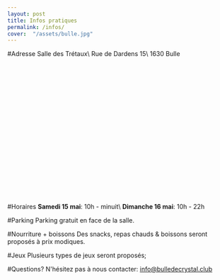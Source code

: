 ```yaml
---
layout: post
title: Infos pratiques
permalink: /infos/
cover:  "/assets/bulle.jpg"
---
```


#Adresse
Salle des Trétaux\\
Rue de Dardens 15\\
1630 Bulle

<script src='https://maps.googleapis.com/maps/api/js?v=3.exp'></script><div style='overflow:hidden;height:300px;width:600px;'><div id='gmap_canvas' style='height:300px;width:600px;'></div><div><small><a href="http://embedgooglemaps.com">									embed google map							</a></small></div><div><small><a href="http://freedirectorysubmissionsites.com/">reedirectorysubmissionsites.com</a></small></div><style>#gmap_canvas img{max-width:none!important;background:none!important}</style></div><script type='text/javascript'>function init_map(){var myOptions = {zoom:15,center:new google.maps.LatLng(46.6270082,7.0578546000000415),mapTypeId: google.maps.MapTypeId.TERRAIN};map = new google.maps.Map(document.getElementById('gmap_canvas'), myOptions);marker = new google.maps.Marker({map: map,position: new google.maps.LatLng(46.6270082,7.0578546000000415)});infowindow = new google.maps.InfoWindow({content:'<strong>Salle des Trétaux</strong><br>Rue de Dardens 15, 1630 Bulle, Switzerland<br>'});google.maps.event.addListener(marker, 'click', function(){infowindow.open(map,marker);});infowindow.open(map,marker);}google.maps.event.addDomListener(window, 'load', init_map);</script>


#Horaires
**Samedi 15 mai**: 10h - minuit\\
**Dimanche 16 mai**: 10h - 22h 

#Parking
Parking gratuit en face de la salle.

#Nourriture + boissons
Des snacks, repas chauds & boissons seront proposés à prix modiques. 

#Jeux
Plusieurs types de jeux seront proposés;

#Questions?
N'hésitez pas à nous contacter: info@bulledecrystal.club